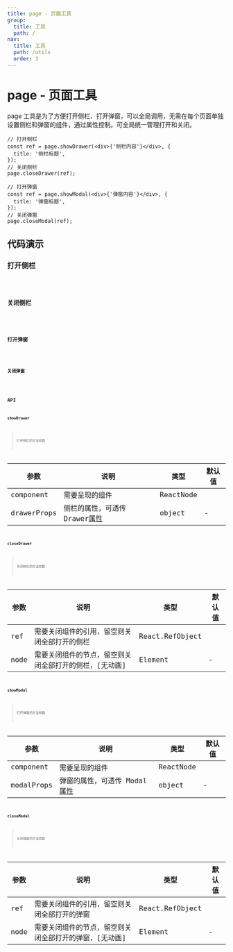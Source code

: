 ```yaml
---
title: page - 页面工具
group:
  title: 工具
  path: /
nav:
  title: 工具
  path: /utils
  order: 3
---
```


# page - 页面工具

page 工具是为了方便打开侧栏、打开弹窗，可以全局调用，无需在每个页面单独设置侧栏和弹窗的组件，通过属性控制。可全局统一管理打开和关闭。

```tsx | pure
// 打开侧栏
const ref = page.showDrawer(<div>{'侧栏内容'}</div>, {
  title: '侧栏标题',
});
// 关闭侧栏
page.closeDrawer(ref);

// 打开弹窗
const ref = page.showModal(<div>{'弹窗内容'}</div>, {
  title: '弹窗标题',
});
// 关闭弹窗
page.closeModal(ref);
```

## 代码演示

### 打开侧栏

<code src="./demos/showDrawer.tsx" iframe="200px" title="打开侧栏" desc="通过工具直接打开侧栏，渲染内容" />

### 关闭侧栏

<code src="./demos/closeDrawer.tsx" iframe="200px" title="关闭侧栏" desc="可手动关闭打开的侧栏" />

### 打开弹窗

<code src="./demos/showModal.tsx" iframe="200px" title="打开弹窗" desc="通过工具直接打开弹窗，渲染内容" />

### 关闭弹窗

<code src="./demos/closeModal.tsx" iframe="200px" title="关闭弹窗" desc="可手动关闭打开的弹窗" />

## API

### showDrawer

> 打开侧栏的方法参数

| 参数 | 说明 | 类型 | 默认值 |
| --- | --- | --- | --- |
| component | 需要呈现的组件 | ReactNode |
| drawerProps | 侧栏的属性，可透传 Drawer[属性](https://ant.design/components/drawer-cn/) | object | - |

### closeDrawer

> 关闭侧栏的方法参数

| 参数 | 说明                                                   | 类型            | 默认值 |
| ---- | ------------------------------------------------------ | --------------- | ------ |
| ref  | 需要关闭组件的引用，留空则关闭全部打开的侧栏           | React.RefObject |
| node | 需要关闭组件的节点，留空则关闭全部打开的侧栏，[无动画] | Element         | -      |

### showModal

> 打开弹窗的方法参数

| 参数 | 说明 | 类型 | 默认值 |
| --- | --- | --- | --- |
| component | 需要呈现的组件 | ReactNode |
| modalProps | 弹窗的属性，可透传 Modal[属性](https://ant.design/components/modal-cn/) | object | - |

### closeModal

> 关闭弹窗的方法参数

| 参数 | 说明                                                   | 类型            | 默认值 |
| ---- | ------------------------------------------------------ | --------------- | ------ |
| ref  | 需要关闭组件的引用，留空则关闭全部打开的弹窗           | React.RefObject |
| node | 需要关闭组件的节点，留空则关闭全部打开的弹窗，[无动画] | Element         | -      |
